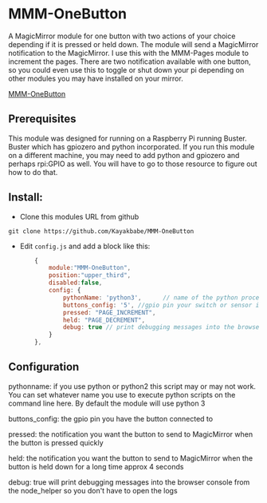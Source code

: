 # MMM-OneButton
A MagicMirror module for one button with two actions of your choice depending if it is pressed or held down. The module will send a MagicMirror notification to the MagicMirror. I use this with the MMM-Pages module to increment the pages. There are two notification available with one button, so you could even use this to toggle or shut down your pi depending on other modules you may have installed on your mirror.

[MMM-OneButton](https://github.com/Kayakbabe/MMM-OneButton)

## Prerequisites

This module was designed for running on a Raspberry Pi running Buster. Buster which has gpiozero and python incorporated. 
If you run this module on a different machine, you may need to add python and gpiozero and perhaps rpi:GPIO as well.
You will have to go to those resource to figure out how to do that.

## Install:

* Clone this modules URL from github
```
git clone https://github.com/Kayakbabe/MMM-OneButton
```

* Edit `config.js` and add a block like this:

	```js
		{
			module:"MMM-OneButton",
			position:"upper_third",
			disabled:false,
			config: {
				pythonName: 'python3',		// name of the python process to execute (could be python or python3 depending on your system)
				buttons_config: '5', //gpio pin your switch or sensor is connected to
				pressed: "PAGE_INCREMENT",
				held: "PAGE_DECREMENT",
				debug: true // print debugging messages into the browser console from the node_helper
			}
		},
	```
## Configuration

pythonname: if you use python or python2 this script may or may not work. You can set whatever name you use to execute python scripts on the command line here. By default the module will use python 3

buttons_config: the gpio pin you have the button connected to

pressed: the notification you want the button to send to MagicMirror when the button is pressed quickly

held: the notification you want the button to send to MagicMirror when the button is held down for a long time approx 4 seconds

debug: true will print debugging messages into the browser console from the node_helper so you don't have to open the logs

